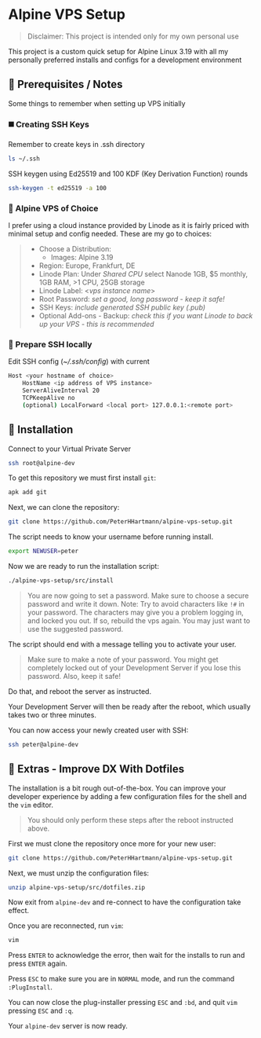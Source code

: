 # Alpine VPS Setup

> Disclaimer: This project is intended only for my own personal use

This project is a custom quick setup for Alpine Linux 3.19
with all my personally preferred installs and configs for a development environment

## 🔶 Prerequisites / Notes

Some things to remember when setting up VPS initially

### ◼️ Creating SSH Keys

Remember to create keys in .ssh directory

```bash
ls ~/.ssh
```

SSH keygen using Ed25519 and 100 KDF (Key Derivation Function) rounds

```bash
ssh-keygen -t ed25519 -a 100
```

### 🔸 Alpine VPS of Choice

I prefer using a cloud instance provided by Linode as it is fairly priced with minimal setup and config needed.
These are my go to choices:

> - Choose a Distribution:
>   - Images: Alpine 3.19
> - Region: Europe, Frankfurt, DE
> - Linode Plan: Under _Shared CPU_ select Nanode 1GB, $5 monthly, 1GB RAM, >1 CPU, 25GB storage
> - Linode Label: \<_vps instance name_>
> - Root Password: _set a good, long password - keep it safe!_
> - SSH Keys: _include generated SSH public key (.pub)_
> - Optional Add-ons - Backup: _check this if you want Linode to back up your VPS - this is recommended_

### 🔸 Prepare SSH locally

Edit SSH config (_~/.ssh/config_) with current

```bash
Host <your hostname of choice>
    HostName <ip address of VPS instance>
    ServerAliveInterval 20
    TCPKeepAlive no
    (optional) LocalForward <local port> 127.0.0.1:<remote port>
```

## 🔶 Installation

Connect to your Virtual Private Server

```bash
ssh root@alpine-dev
```

To get this repository we must first install `git`:

```bash
apk add git
```

Next, we can clone the repository:

```bash
git clone https://github.com/PeterHHartmann/alpine-vps-setup.git
```

The script needs to know your username before running install.

```bash
export NEWUSER=peter
```

Now we are ready to run the installation script:

```bash
./alpine-vps-setup/src/install
```

> You are now going to set a password. Make sure to choose a secure password and write it down. Note: Try to avoid characters like `!#` in your password. The characters may give you a problem logging in, and locked you out. If so, rebuild the vps again. You may just want to use the suggested password.

The script should end with a message telling you to activate your user.

> Make sure to make a note of your password. You might get completely locked out of your Development Server if you lose this password. Also, keep it safe!

Do that, and reboot the server as instructed.

Your Development Server will then be ready after the reboot, which usually takes two or three minutes.

You can now access your newly created user with SSH:

```bash
ssh peter@alpine-dev
```

## 🔶 Extras - Improve DX With Dotfiles

The installation is a bit rough out-of-the-box.
You can improve your developer experience by adding a few configuration files for the shell and the `vim` editor.

> You should only perform these steps after the reboot instructed above.

First we must clone the repository once more for your new user:

```bash
git clone https://github.com/PeterHHartmann/alpine-vps-setup.git
```

Next, we must unzip the configuration files:

```bash
unzip alpine-vps-setup/src/dotfiles.zip
```

Now exit from `alpine-dev` and re-connect to have the configuration take effect.

Once you are reconnected, run `vim`:

```bash
vim
```

Press `ENTER` to acknowledge the error, then wait for the installs to run and press `ENTER` again.

Press `ESC` to make sure you are in `NORMAL` mode, and run the command `:PlugInstall`.

You can now close the plug-installer pressing `ESC` and `:bd`, and quit `vim` pressing `ESC` and `:q`.

Your `alpine-dev` server is now ready.
